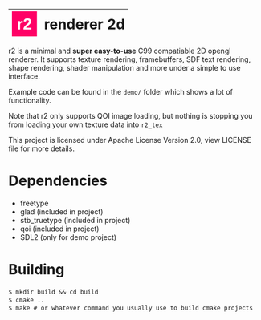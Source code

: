 | <img src="logo/logo.svg" alt="img" width="50px"> | <h1 style="margin: 0;">renderer 2d</h1> |
|:-----------------------------------------------:|:---------------------------------------------------:|

r2 is a minimal and **super easy-to-use** C99 compatiable 2D opengl renderer. It supports texture rendering, framebuffers, SDF text rendering, shape rendering, shader manipulation and more under a simple to use interface.

Example code can be found in the `demo/` folder which shows a lot of functionality.

Note that r2 only supports QOI image loading, but nothing is stopping you from loading your own texture data into `r2_tex`

This project is licensed under Apache License Version 2.0, view LICENSE file for more details.

# Dependencies
 - freetype
 - glad (included in project)
 - stb_truetype (included in project)
 - qoi (included in project)
 - SDL2 (only for demo project)

# Building
```
$ mkdir build && cd build
$ cmake ..
$ make # or whatever command you usually use to build cmake projects
```